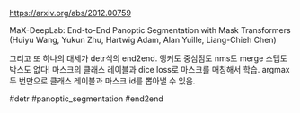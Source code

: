 https://arxiv.org/abs/2012.00759

MaX-DeepLab: End-to-End Panoptic Segmentation with Mask Transformers (Huiyu Wang, Yukun Zhu, Hartwig Adam, Alan Yuille, Liang-Chieh Chen)

그리고 또 하나의 대세가 detr식의 end2end. 앵커도 중심점도 nms도 merge 스텝도 박스도 없다! 마스크의 클래스 레이블과 dice loss로 마스크를 매칭해서 학습. argmax 두 번만으로 클래스 레이블과 마스크 id를 뽑아낼 수 있음.

#detr #panoptic_segmentation #end2end